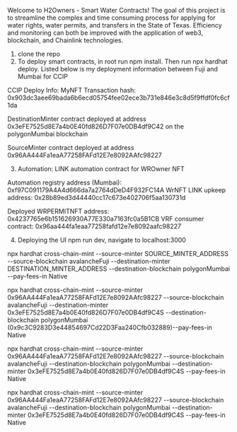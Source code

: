 Welcome to H2Owners - Smart Water Contracts!
The goal of this project is to streamline the complex and time consuming process for applying for water rights, water permits, and transfers in the State of Texas. Efficiency and monitoring can both be improved with the application of web3, blockchain, and Chainlink technologies.


1. clone the repo
2. To deploy smart contracts, in root run npm install. Then run npx hardhat deploy. Listed below is my deployment information between Fuji and Mumbai for CCIP


CCIP Deploy Info: MyNFT Transaction hash: 0x903dc3aee69bada6b6ecd05754fee02ece3b731e846e3c8d5f9ffdf0fc6cf1da

DestinationMinter contract deployed at address 0x3eFE7525d8E7a4b0E40fd826D7F07e0DB4df9C42 on the polygonMumbai blockchain

SourceMinter contract deployed at address 0x96AA444Fa1eaA77258FAFd12E7e8092AAfc98227



3. Automation:
LINK automation contract for WROwner NFT

Automation registry address (Mumbai): 0xf97C091179A4A4d666da7a2764dDeD4F932FC14A
WrNFT LINK upkeep address: 0x28b89ed3d44440cc17c673e402706f5aa130731d

Deployed WRPERMITNFT address: 0x4237765e6b151626930A77E330a7163fc0a5B1CB
VRF consumer contract: 0x96aa444fa1eaa77258fafd12e7e8092aafc98227



4. Deploying the UI
    npm run dev, navigate to localhost:3000





npx hardhat cross-chain-mint --source-minter SOURCE_MINTER_ADDRESS --source-blockchain avalancheFuji --destination-minter DESTINATION_MINTER_ADDRESS --destination-blockchain polygonMumbai --pay-fees-in Native


npx hardhat cross-chain-mint --source-minter 0x96AA444Fa1eaA77258FAFd12E7e8092AAfc98227 --source-blockchain avalancheFuji --destination-minter 0x3eFE7525d8E7a4b0E40fd826D7F07e0DB4df9C4S --destination-blockchain polygonMumbai (0x9c3C9283D3e44854697Cd22D3Faa240Cfb032889)--pay-fees-in Native

npx hardhat cross-chain-mint --source-minter 0x96AA444Fa1eaA77258FAFd12E7e8092AAfc98227 --source-blockchain avalancheFuji --destination-blockchain polygonMumbai --destination-minter 0x3eFE7525d8E7a4b0E40fd826D7F07e0DB4df9C4S --pay-fees-in Native



npx hardhat cross-chain-mint --source-minter 0x96AA444Fa1eaA77258FAFd12E7e8092AAfc98227 --source-blockchain avalancheFuji --destination-blockchain polygonMumbai --destination-minter 0x3eFE7525d8E7a4b0E40fd826D7F07e0DB4df9C4S --pay-fees-in Native